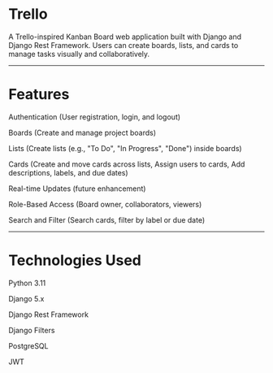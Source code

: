 # Trello
A Trello-inspired Kanban Board web application built with Django and Django Rest Framework.
Users can create boards, lists, and cards to manage tasks visually and collaboratively.
___________________________________________________________________________________________________________________________
# Features
Authentication (User registration, login, and logout)

Boards (Create and manage project boards)

Lists (Create lists (e.g., "To Do", "In Progress", "Done") inside boards)

Cards (Create and move cards across lists, Assign users to cards, Add descriptions, labels, and due dates)

Real-time Updates (future enhancement)

Role-Based Access (Board owner, collaborators, viewers)

Search and Filter (Search cards, filter by label or due date)
___________________________________________________________________________________________________________________________
# Technologies Used
Python 3.11

Django 5.x

Django Rest Framework

Django Filters

PostgreSQL

JWT
